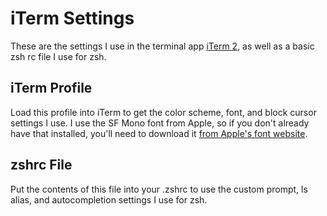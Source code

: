 # iTerm Settings

These are the settings I use in the terminal app [iTerm 2](https://iterm2.com), as well as a basic zsh rc file I use for zsh.

## iTerm Profile

Load this profile into iTerm to get the color scheme, font, and block cursor settings I use. I use the SF Mono font from Apple, so if you don't already have that installed, you'll need to download it [from Apple's font website](https://developer.apple.com/fonts/). 

## zshrc File 

Put the contents of this file into your .zshrc to use the custom prompt, ls alias, and autocompletion settings I use for zsh. 
